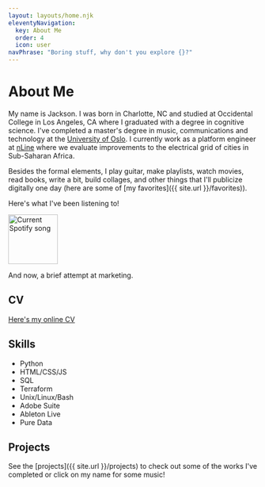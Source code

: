```yaml
---
layout: layouts/home.njk
eleventyNavigation:
  key: About Me
  order: 4
  icon: user
navPhrase: "Boring stuff, why don't you explore {}?"
---
```


# About Me

My name is Jackson. I was born in Charlotte, NC and studied at Occidental College in Los Angeles, CA where I graduated with a degree in cognitive science. I've completed a master's degree in music, communications and technology at the [University of Oslo](https://www.uio.no/english/studies/programmes/mct-master/). I currently work as a platform engineer at [nLine](https://nline.io/) where we evaluate improvements to the electrical grid of cities in Sub-Saharan Africa.

Besides the formal elements, I play guitar, make playlists, watch movies, read books, write a bit, build collages, and other things that I'll publicize digitally one day (here are some of [my favorites]({{ site.url }}/favorites)).

Here's what I've been listening to!

<a class="spotify-widget" href="https://jackson-spotify.vercel.app/link">
  <img height="100" src="https://jackson-spotify.vercel.app/svg" alt="Current Spotify song"/>
</a>

And now, a brief attempt at marketing.

## CV

[Here's my online CV](/cv)

## Skills

- Python
- HTML/CSS/JS
- SQL
- Terraform
- Unix/Linux/Bash
- Adobe Suite
- Ableton Live
- Pure Data

## Projects

See the [projects]({{ site.url }}/projects) to check out some of the works I've completed or click on my name for some music!
